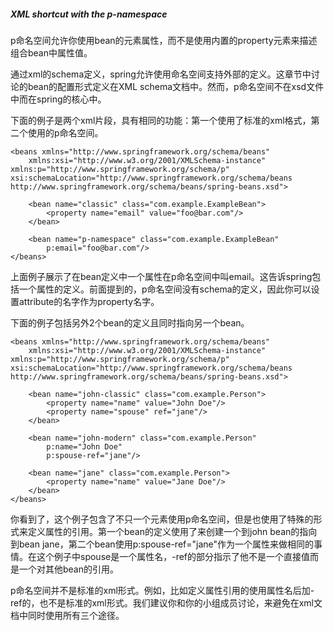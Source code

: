 ##### XML shortcut with the p-namespace

p命名空间允许你使用bean的元素属性，而不是使用内置的property元素来描述组合bean中属性值。

通过xml的schema定义，spring允许使用命名空间支持外部的定义。这章节中讨论的bean的配置形式定义在XML schema文档中。然而，p命名空间不在xsd文件中而在spring的核心中。

下面的例子是两个xml片段，具有相同的功能：第一个使用了标准的xml格式，第二个使用的p命名空间。


```
<beans xmlns="http://www.springframework.org/schema/beans"
    xmlns:xsi="http://www.w3.org/2001/XMLSchema-instance"    xmlns:p="http://www.springframework.org/schema/p"    xsi:schemaLocation="http://www.springframework.org/schema/beans        http://www.springframework.org/schema/beans/spring-beans.xsd">
    
    <bean name="classic" class="com.example.ExampleBean">
        <property name="email" value="foo@bar.com"/>
    </bean>
    
    <bean name="p-namespace" class="com.example.ExampleBean"
        p:email="foo@bar.com"/>
</beans>
```

上面例子展示了在bean定义中一个属性在p命名空间中叫email。这告诉spring包括一个属性的定义。前面提到的，p命名空间没有schema的定义，因此你可以设置attribute的名字作为property名字。

下面的例子包括另外2个bean的定义且同时指向另一个bean。

```
<beans xmlns="http://www.springframework.org/schema/beans"
    xmlns:xsi="http://www.w3.org/2001/XMLSchema-instance"    xmlns:p="http://www.springframework.org/schema/p"    xsi:schemaLocation="http://www.springframework.org/schema/beans http://www.springframework.org/schema/beans/spring-beans.xsd">

    <bean name="john-classic" class="com.example.Person">
        <property name="name" value="John Doe"/>
        <property name="spouse" ref="jane"/>
    </bean>
    
    <bean name="john-modern" class="com.example.Person"
        p:name="John Doe"
        p:spouse-ref="jane"/>
        
    <bean name="jane" class="com.example.Person">
        <property name="name" value="Jane Doe"/>
    </bean>
</beans>
```

你看到了，这个例子包含了不只一个元素使用p命名空间，但是也使用了特殊的形式来定义属性的引用。第一个bean的定义使用了<property name="spouse" ref="jane"/>来创建一个到john bean的指向到bean jane，第二个bean使用p:spouse-ref="jane"作为一个属性来做相同的事情。在这个例子中spouse是一个属性名，-ref的部分指示了他不是一个直接值而是一个对其他bean的引用。

p命名空间并不是标准的xml形式。例如，比如定义属性引用的使用属性名后加-ref的，也不是标准的xml形式。我们建议你和你的小组成员讨论，来避免在xml文档中同时使用所有三个途径。
